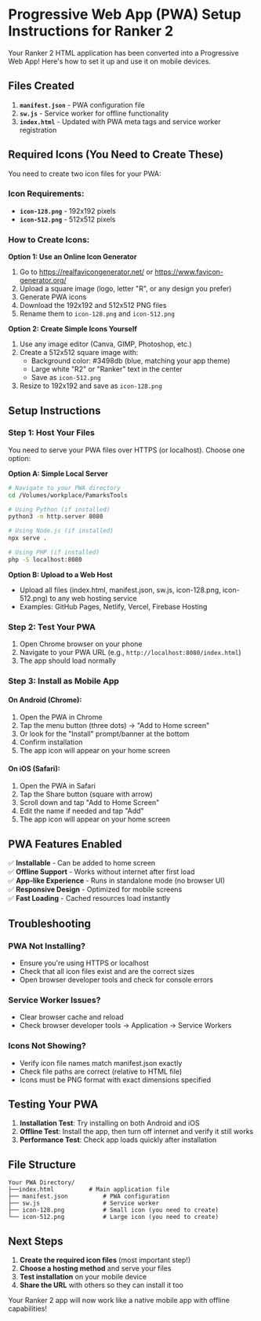 # Progressive Web App (PWA) Setup Instructions for Ranker 2

Your Ranker 2 HTML application has been converted into a Progressive Web App! Here's how to set it up and use it on mobile devices.

## Files Created

1. **`manifest.json`** - PWA configuration file
2. **`sw.js`** - Service worker for offline functionality
3. **`index.html`** - Updated with PWA meta tags and service worker registration

## Required Icons (You Need to Create These)

You need to create two icon files for your PWA:

### Icon Requirements:
- **`icon-128.png`** - 192x192 pixels
- **`icon-512.png`** - 512x512 pixels

### How to Create Icons:

**Option 1: Use an Online Icon Generator**
1. Go to https://realfavicongenerator.net/ or https://www.favicon-generator.org/
2. Upload a square image (logo, letter "R", or any design you prefer)
3. Generate PWA icons
4. Download the 192x192 and 512x512 PNG files
5. Rename them to `icon-128.png` and `icon-512.png`

**Option 2: Create Simple Icons Yourself**
1. Use any image editor (Canva, GIMP, Photoshop, etc.)
2. Create a 512x512 square image with:
   - Background color: #3498db (blue, matching your app theme)
   - Large white "R2" or "Ranker" text in the center
   - Save as `icon-512.png`
3. Resize to 192x192 and save as `icon-128.png`

## Setup Instructions

### Step 1: Host Your Files
You need to serve your PWA files over HTTPS (or localhost). Choose one option:

**Option A: Simple Local Server**
```bash
# Navigate to your PWA directory
cd /Volumes/workplace/PamarksTools

# Using Python (if installed)
python3 -m http.server 8080

# Using Node.js (if installed)
npx serve .

# Using PHP (if installed)
php -S localhost:8080
```

**Option B: Upload to a Web Host**
- Upload all files (index.html, manifest.json, sw.js, icon-128.png, icon-512.png) to any web hosting service
- Examples: GitHub Pages, Netlify, Vercel, Firebase Hosting

### Step 2: Test Your PWA

1. Open Chrome browser on your phone
2. Navigate to your PWA URL (e.g., `http://localhost:8080/index.html`)
3. The app should load normally

### Step 3: Install as Mobile App

#### On Android (Chrome):
1. Open the PWA in Chrome
2. Tap the menu button (three dots) → "Add to Home screen"
3. Or look for the "Install" prompt/banner at the bottom
4. Confirm installation
5. The app icon will appear on your home screen

#### On iOS (Safari):
1. Open the PWA in Safari
2. Tap the Share button (square with arrow)
3. Scroll down and tap "Add to Home Screen"
4. Edit the name if needed and tap "Add"
5. The app icon will appear on your home screen

## PWA Features Enabled

✅ **Installable** - Can be added to home screen  
✅ **Offline Support** - Works without internet after first load  
✅ **App-like Experience** - Runs in standalone mode (no browser UI)  
✅ **Responsive Design** - Optimized for mobile screens  
✅ **Fast Loading** - Cached resources load instantly  

## Troubleshooting

### PWA Not Installing?
- Ensure you're using HTTPS or localhost
- Check that all icon files exist and are the correct sizes
- Open browser developer tools and check for console errors

### Service Worker Issues?
- Clear browser cache and reload
- Check browser developer tools → Application → Service Workers

### Icons Not Showing?
- Verify icon file names match manifest.json exactly
- Check file paths are correct (relative to HTML file)
- Icons must be PNG format with exact dimensions specified

## Testing Your PWA

1. **Installation Test**: Try installing on both Android and iOS
2. **Offline Test**: Install the app, then turn off internet and verify it still works
3. **Performance Test**: Check app loads quickly after installation

## File Structure

```
Your PWA Directory/
├──index.html          # Main application file
├── manifest.json          # PWA configuration
├── sw.js                  # Service worker
├── icon-128.png           # Small icon (you need to create)
└── icon-512.png           # Large icon (you need to create)
```

## Next Steps

1. **Create the required icon files** (most important step!)
2. **Choose a hosting method** and serve your files
3. **Test installation** on your mobile device
4. **Share the URL** with others so they can install it too

Your Ranker 2 app will now work like a native mobile app with offline capabilities!
